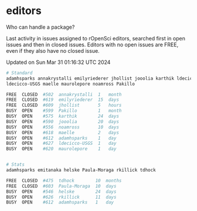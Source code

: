 # editors

Who can handle a package?

Last activity in issues assigned to rOpenSci editors, searched first in open
issues and then in closed issues. Editors with no open issues are FREE, even if
they also have no closed issue.


Updated on Sun Mar 31 01:16:32 UTC 2024

```bash
# Standard
adamhsparks annakrystalli emilyriederer jhollist jooolia karthik ldecicco
ldecicco-USGS maelle maurolepore noamross Pakillo

FREE  CLOSED  #502  annakrystalli  1   month
FREE  CLOSED  #619  emilyriederer  15  days
FREE  CLOSED  #609  jhollist       5   hours
BUSY  OPEN    #599  Pakillo        1   month
BUSY  OPEN    #575  karthik        24  days
BUSY  OPEN    #590  jooolia        20  days
BUSY  OPEN    #556  noamross       10  days
BUSY  OPEN    #618  maelle         2   days
BUSY  OPEN    #612  adamhsparks    1   day
BUSY  OPEN    #627  ldecicco-USGS  1   day
BUSY  OPEN    #620  maurolepore    1   day


# Stats
adamhsparks emitanaka helske Paula-Moraga rkillick tdhock

FREE  CLOSED  #475  tdhock        10  months
FREE  CLOSED  #603  Paula-Moraga  10  days
BUSY  OPEN    #546  helske        24  days
BUSY  OPEN    #626  rkillick      11  days
BUSY  OPEN    #612  adamhsparks   1   day
```
